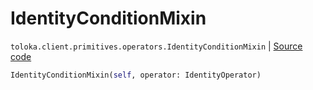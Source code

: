 # IdentityConditionMixin
`toloka.client.primitives.operators.IdentityConditionMixin` | [Source code](https://github.com/Toloka/toloka-kit/blob/v1.0.1/src/client/primitives/operators.py#L137)

```python
IdentityConditionMixin(self, operator: IdentityOperator)
```

